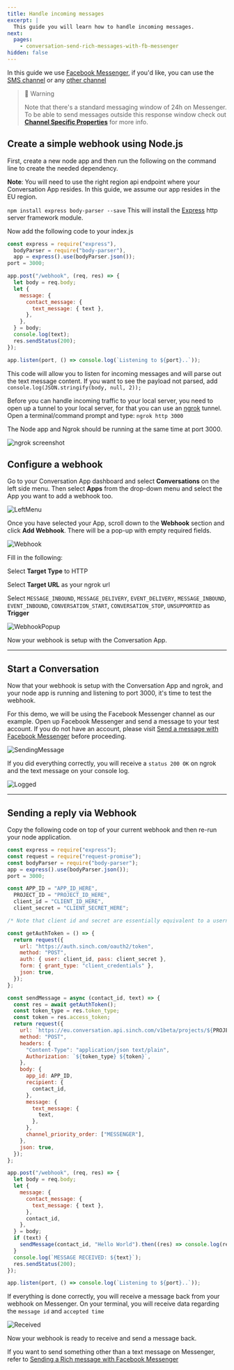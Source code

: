 ```yaml
---
title: Handle incoming messages
excerpt: |
  This guide you will learn how to handle incoming messages.
next:
  pages:
    - conversation-send-rich-messages-with-fb-messenger
hidden: false
---
```


In this guide we use [Facebook Messenger](doc:conversation-send-a-message-with-fb-messenger), if you'd like, you can use the [SMS channel](doc:conversation-send-sms) or any [other channel](doc:conversation-channel-support)

> 🚧 Warning
>
> Note that there's a standard messaging window of 24h on Messenger. To be able to send messages outside this response window check out [**Channel Specific Properties**](doc:conversation-channel-properties) for more info. 

## Create a simple webhook using Node.js

First, create a new node app and then run the following on the command line to create the needed dependency.

**Note**: You will need to use the right region api endpoint where your Conversation App resides. In this guide, we assume our app resides in the EU region.

`npm install express body-parser --save` This will install the [Express](https://www.npmjs.com/package/express) http server framework module.

Now add the following code to your index.js

```javascript
const express = require("express"),
  bodyParser = require("body-parser"),
  app = express().use(bodyParser.json());
port = 3000;

app.post("/webhook", (req, res) => {
  let body = req.body;
  let {
    message: {
      contact_message: {
        text_message: { text },
      },
    },
  } = body;
  console.log(text);
  res.sendStatus(200);
});

app.listen(port, () => console.log(`Listening to ${port}..`));
```

This code will allow you to listen for incoming messages and will parse out the text message content.
If you want to see the payload not parsed, add `console.log(JSON.stringify(body, null, 2));`

Before you can handle incoming traffic to your local server, you need to open up a tunnel to your local server, for that you can use an [ngrok](https://ngrok.com/) tunnel. Open a terminal/command prompt and type: `ngrok http 3000`

The Node app and Ngrok should be running at the same time at port 3000.

![ngrok screenshot](https://i.imgur.com/HHpIHIp.png)

## Configure a webhook

Go to your Conversation App dashboard and select **Conversations** on the left side menu. Then select **Apps** from the drop-down menu and select the App you want to add a webhook too.

![LeftMenu](../images/dashboard/dashboard_leftMenu.jpg)

Once you have selected your App, scroll down to the **Webhook** section and click **Add Webhook**. There will be a pop-up with empty required fields.

![Webhook](../images/dashboard/dashboard_configPage.jpg)

Fill in the following:

Select **Target Type** to HTTP

Select **Target URL** as your ngrok url

Select `MESSAGE_INBOUND`, `MESSAGE_DELIVERY`, `EVENT_DELIVERY`, `MESSAGE_INBOUND`, `EVENT_INBOUND`, `CONVERSATION_START`, `CONVERSATION_STOP`, `UNSUPPORTED` as **Trigger**

![WebhookPopup](../images/dashboard/dashboard_webhookPopup.png)

Now your webhook is setup with the Conversation App.

---

## Start a Conversation

Now that your webhook is setup with the Conversation App and ngrok, and your node app is running and listening to port 3000, it's time to test the webhook.

For this demo, we will be using the Facebook Messenger channel as our example. Open up Facebook Messenger and send a message to your test account. If you do not have an account, please visit [Send a message with Facebook Messenger](doc:conversation-send-a-message-with-fb-messenger) before proceeding.

![SendingMessage](../conversation-channel-support/images/channel-support/messenger/fb_message_firstmsg.png)

If you did everything correctly, you will receive a `status 200 OK` on ngrok and the text message on your console log.

![Logged](../conversation-channel-support/images/channel-support/messenger/fb_message_log.jpg)

---

## Sending a reply via Webhook

Copy the following code on top of your current webhook and then re-run your node application.

```javascript
const express = require("express");
const request = require("request-promise");
const bodyParser = require("body-parser");
app = express().use(bodyParser.json());
port = 3000;

const APP_ID = "APP_ID_HERE",
  PROJECT_ID = "PROJECT_ID_HERE",
  client_id = "CLIENT_ID_HERE",
  client_secret = "CLIENT_SECRET_HERE";

/* Note that client id and secret are essentially equivalent to a username and password. This code is for example purposes and is not meant for production.*/

const getAuthToken = () => {
  return request({
    url: "https://auth.sinch.com/oauth2/token",
    method: "POST",
    auth: { user: client_id, pass: client_secret },
    form: { grant_type: "client_credentials" },
    json: true,
  });
};

const sendMessage = async (contact_id, text) => {
  const res = await getAuthToken();
  const token_type = res.token_type;
  const token = res.access_token;
  return request({
    url: `https://eu.conversation.api.sinch.com/v1beta/projects/${PROJECT_ID}/messages:send`,
    method: "POST",
    headers: {
      "Content-Type": "application/json text/plain",
      Authorization: `${token_type} ${token}`,
    },
    body: {
      app_id: APP_ID,
      recipient: {
        contact_id,
      },
      message: {
        text_message: {
          text,
        },
      },
      channel_priority_order: ["MESSENGER"],
    },
    json: true,
  });
};

app.post("/webhook", (req, res) => {
  let body = req.body;
  let {
    message: {
      contact_message: {
        text_message: { text },
      },
      contact_id,
    },
  } = body;
  if (text) {
    sendMessage(contact_id, "Hello World").then((res) => console.log(res));
  }
  console.log(`MESSAGE RECEIVED: ${text}`);
  res.sendStatus(200);
});

app.listen(port, () => console.log(`Listening to ${port}..`));
```

If everything is done correctly, you will receive a message back from your webhook on Messenger. On your terminal, you will receive data regarding the `message id` and `accepted time`

![Received](../conversation-channel-support/images/channel-support/messenger/fb_message_replied.png)

Now your webhook is ready to receive and send a message back.

If you want to send something other than a text message on Messenger, refer to
[Sending a Rich message with Facebook Messenger](doc:conversation-send-rich-messages-with-fb-messenger)
